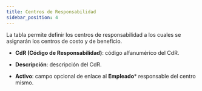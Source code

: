 ```yaml
---
title: Centros de Responsabilidad
sidebar_position: 4
---
```


La tabla permite definir los centros de responsabilidad a los cuales se asignarán los centros de costo y de beneficio.

- **CdR (Código de Responsabilidad)**: código alfanumérico del CdR. 

- **Descripción**: descripción del CdR. 

- **Activo**: campo opcional de enlace al **Empleado*** responsable del centro mismo.